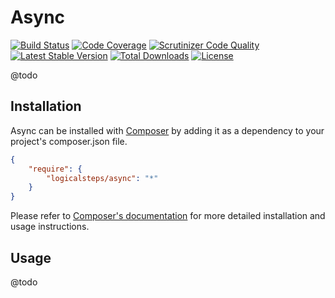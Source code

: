 # Async

[![Build Status](https://travis-ci.org/logicalsteps/async.svg?branch=master)](https://travis-ci.org/logicalsteps/async)
[![Code Coverage](https://scrutinizer-ci.com/g/logicalsteps/async/badges/coverage.png?b=master)](https://scrutinizer-ci.com/g/logicalsteps/async/?branch=master)
[![Scrutinizer Code Quality](https://scrutinizer-ci.com/g/logicalsteps/async/badges/quality-score.png?b=master)](https://scrutinizer-ci.com/g/logicalsteps/async/?branch=master)
[![Latest Stable Version](https://poser.pugx.org/logicalsteps/async/v/stable.svg)](https://packagist.org/packages/logicalsteps/async)
[![Total Downloads](https://poser.pugx.org/logicalsteps/async/downloads.svg)](https://packagist.org/packages/logicalsteps/async)
[![License](https://poser.pugx.org/logicalsteps/async/license.svg)](https://packagist.org/packages/logicalsteps/async)

@todo

## Installation

Async can be installed with [Composer](http://getcomposer.org)
by adding it as a dependency to your project's composer.json file.

```json
{
    "require": {
        "logicalsteps/async": "*"
    }
}
```

Please refer to [Composer's documentation](https://github.com/composer/composer/blob/master/doc/00-intro.md#introduction)
for more detailed installation and usage instructions.

## Usage

@todo
